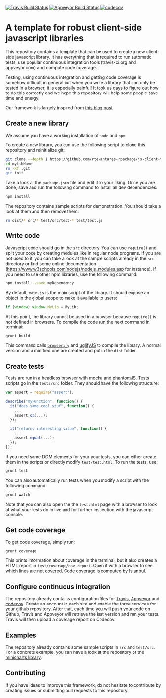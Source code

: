 [![Travis Build Status](https://travis-ci.org/rte-antares-rpackage/js-client-tmpl.svg?branch=master)](https://travis-ci.org/rte-antares-rpackage/js-client-tmpl)
[![Appveyor Build Status](https://ci.appveyor.com/api/projects/status/u2eqak19662etpu6/branch/master?svg=true
)](https://ci.appveyor.com/project/rte-antares-rpackage/js-client-tmpl)
[![codecov](https://codecov.io/gh/rte-antares-rpackage/js-client-tmpl/branch/master/graph/badge.svg)](https://codecov.io/gh/rte-antares-rpackage/js-client-tmpl)

# A template for robust client-side javascript libraries

This repository contains a template that can be used to create a new client-side javascript library. It has everything that is required to run automatic tests, use popular continuous integration tools (travis-ci.org and appveyor.com) and compute code coverage.

Testing, using continuous integration and getting code coverage is somehow difficult in general but when you write a library that can only be tested in a browser, it is especially painful! It took us days to figure out how to do this correctly and we hope this repository will help some people save time and energy.

Our framework is largely inspired from [this blog post](https://blog.engineyard.com/2015/measuring-clientside-javascript-test-coverage-with-istanbul).

## Create a new library
We assume you have a working installation of `node` and `npm`.

To create a new library, you can use the following script to clone this repository and reinitialize git:
```sh
git clone --depth 1 https://github.com/rte-antares-rpackage/js-client-tmpl myLibName
cd myLibName
rm -Rf .git
git init
```
Take a look at the `package.json` file and edit it to your liking. Once you are done, save and run the following command to install all dev dependencies:
```sh
npm install
```

The repository contains sample scripts for demonstration. You should take a look at them and then remove them:
```sh
rm dist/* src/* test/src/test-* test/test.js
```

## Write code
Javascript code should go in the `src` directory. You can use `require()` and split your code by creating modules like in regular node programs. If you are not used to it, you can take a look at the sample scripts already in the `src` directory or find some online documentation (https://www.w3schools.com/nodejs/nodejs_modules.asp for instance). If you need to use other npm libraries, use the following command:
```sh
npm install --save myDependency
```

By default, `main.js` is the main script of the library. It should expose an object in the global scope to make it available to users:
```js
if (window) window.MyLib = MyLib;
```
At this point, the library cannot be used in a browser because `require()` is not defined in browsers. To compile the code run the next command in terminal:
```sh
grunt build
```
This command calls [`browserify`](http://browserify.org/) and [uglifyJS](https://github.com/mishoo/UglifyJS2) to compile the library. A normal version and a minified one are created and put in the `dist` folder.

## Create tests
Tests are run in a headless browser with [mocha](https://mochajs.org/) and [phantomJS](http://phantomjs.org/). Tests scripts go in the `tests/src` folder. They should have the following structure:

```js
var assert = require("assert");

describe("myFunction", function() {
  it("does some cool stuf", function() {
    ...
    assert.ok(...);
  });

  it("returns interesting value", function() {
    ...
    assert.equal(...);
  });
});
```

If you need some DOM elements for your your tests, you can either create them in the scripts or directly modify `test/test.html`. To run the tests, use:
```sh
grunt test
```
You can also automatically run tests when you modify a script with the following command:
```sh
grunt watch
```
Note that you can also open the the `test.html` page with a browser to look at what your tests do in live and for further inspection with the javascript console.

## Get code coverage
To get code coverage, simply run:
```sh
grunt coverage
```
This prints information about coverage in the terminal, but it also creates a HTML report in `test/coverage/cov-report`. Open it with a browser to see which lines are not covered. Code coverage is computed by [Istanbul](https://github.com/gotwarlost/istanbul).

## Configure continuous integration
The repository already contains configuration files for [Travis](https://travis-ci.org/), [Appveyor](https://www.appveyor.com/) and [codecov](https://codecov.io/gh). Create an account in each site and enable the three services for your github repository. After that, each time you will push your code on Github, Travis and Appveyor will retrieve the last version and run your tests. Travis will then upload a coverage report on Codecov.

## Examples
The repository already contains some sample scripts in `src` and `test/src`. For a concrete example, you can have a look at the repository of the [minicharts library](https://github.com/rte-antares-rpackage/minicharts).

## Contributing
If you have ideas to improve this framework, do not hesitate to contribute by creating issues or submitting pull requests to this repository.
